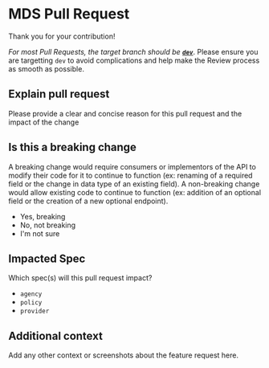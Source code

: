 # MDS Pull Request

Thank you for your contribution!

*For most Pull Requests, the target branch should be [**`dev`**](https://github.com/openmobilityfoundation/mobility-data-specification/tree/dev)*. Please ensure you are targetting `dev` to avoid complications and help make the Review process as smooth as possible.

## Explain pull request

Please provide a clear and concise reason for this pull request and the impact of the change

## Is this a breaking change

A breaking change would require consumers or implementors of the API to modify their code for it to continue to function (ex: renaming of a required field or the change in data type of an existing field). A non-breaking change would allow existing code to continue to function (ex: addition of an optional field or the creation of a new optional endpoint).

* Yes, breaking
* No, not breaking
* I'm not sure

## Impacted Spec

Which spec(s) will this pull request impact?

* `agency`
* `policy`
* `provider`

## Additional context

Add any other context or screenshots about the feature request here.
